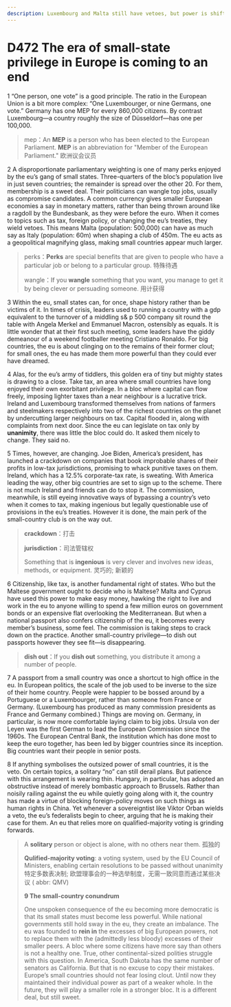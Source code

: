 ```yaml
---
description: Luxembourg and Malta still have vetoes, but power is shifting to big states
---
```


# D472 The era of small-state privilege in Europe is coming to an end
1 “One person, one vote” is a good principle. The ratio in the European Union is a bit more complex: “One Luxembourger, or nine Germans, one vote.” Germany has one MEP for every 860,000 citizens. By contrast Luxembourg—a country roughly the size of Düsseldorf—has one per 100,000.

> mep：An **MEP** is a person who has been elected to the European Parliament. **MEP** is an abbreviation for "Member of the European Parliament." 欧洲议会议员
>

2 A disproportionate parliamentary weighting is one of many perks enjoyed by the eu’s gang of small states. Three-quarters of the bloc’s population live in just seven countries; the remainder is spread over the other 20. For them, membership is a sweet deal. Their politicians can wangle top jobs, usually as compromise candidates. A common currency gives smaller European economies a say in monetary matters, rather than being thrown around like a ragdoll by the Bundesbank, as they were before the euro. When it comes to topics such as tax, foreign policy, or changing the eu’s treaties, they wield vetoes. This means Malta (population: 500,000) can have as much say as Italy (population: 60m) when shaping a club of 450m. The eu acts as a geopolitical magnifying glass, making small countries appear much larger.

> perks：**Perks** are special benefits that are given to people who have a particular job or belong to a particular group. 特殊待遇
>
> wangle：If you **wangle** something that you want, you manage to get it by being clever or persuading someone. 用计获得
>

3 Within the eu, small states can, for once, shape history rather than be victims of it. In times of crisis, leaders used to running a country with a gdp equivalent to the turnover of a middling s& p 500 company sit round the table with Angela Merkel and Emmanuel Macron, ostensibly as equals. It is little wonder that at their first such meeting, some leaders have the giddy demeanour of a weekend footballer meeting Cristiano Ronaldo. For big countries, the eu is about clinging on to the remains of their former clout; for small ones, the eu has made them more powerful than they could ever have dreamed.

4 Alas, for the eu’s army of tiddlers, this golden era of tiny but mighty states is drawing to a close. Take tax, an area where small countries have long enjoyed their own exorbitant privilege. In a bloc where capital can flow freely, imposing lighter taxes than a near neighbour is a lucrative trick. Ireland and Luxembourg transformed themselves from nations of farmers and steelmakers respectively into two of the richest countries on the planet by undercutting larger neighbours on tax. Capital flooded in, along with complaints from next door. Since the eu can legislate on tax only by **unanimity**, there was little the bloc could do. It asked them nicely to change. They said no.

5 Times, however, are changing. Joe Biden, America’s president, has launched a crackdown on companies that book improbable shares of their profits in low-tax jurisdictions, promising to whack punitive taxes on them. Ireland, which has a 12.5% corporate-tax rate, is sweating. With America leading the way, other big countries are set to sign up to the scheme. There is not much Ireland and friends can do to stop it. The commission, meanwhile, is still eyeing innovative ways of bypassing a country’s veto when it comes to tax, making ingenious but legally questionable use of provisions in the eu’s treaties. However it is done, the main perk of the small-country club is on the way out.

> **crackdown**：打击
>
> **jurisdiction**：司法管辖权
>
> Something that is **ingenious** is very clever and involves new ideas, methods, or equipment. 灵巧的; 新颖的
>

6 Citizenship, like tax, is another fundamental right of states. Who but the Maltese government ought to decide who is Maltese? Malta and Cyprus have used this power to make easy money, hawking the right to live and work in the eu to anyone willing to spend a few million euros on government bonds or an expensive flat overlooking the Mediterranean. But when a national passport also confers citizenship of the eu, it becomes every member’s business, some feel. The commission is taking steps to crack down on the practice. Another small-country privilege—to dish out passports however they see fit—is disappearing.

> **dish out**：If you **dish out** something, you distribute it among a number of people.
>

7 A passport from a small country was once a shortcut to high office in the eu. In European politics, the scale of the job used to be inverse to the size of their home country. People were happier to be bossed around by a Portuguese or a Luxembourger, rather than someone from France or Germany. (Luxembourg has produced as many commission presidents as France and Germany combined.) Things are moving on. Germany, in particular, is now more comfortable laying claim to big jobs. Ursula von der Leyen was the first German to lead the European Commission since the 1960s. The European Central Bank, the institution which has done most to keep the euro together, has been led by bigger countries since its inception. Big countries want their people in senior posts.

8 If anything symbolises the outsized power of small countries, it is the veto. On certain topics, a solitary “no” can still derail plans. But patience with this arrangement is wearing thin. Hungary, in particular, has adopted an obstructive instead of merely bombastic approach to Brussels. Rather than noisily railing against the eu while quietly going along with it, the country has made a virtue of blocking foreign-policy moves on such things as human rights in China. Yet whenever a sovereigntist like Viktor Orban wields a veto, the eu’s federalists begin to cheer, arguing that he is making their case for them. An eu that relies more on qualified-majority voting is grinding forwards.

> A **solitary** person or object is alone, with no others near them. 孤独的
>
> **Qulified-majority voting**: a voting system, used by the EU Council of Ministers, enabling certain resolutions to be passed without unanimity 特定多数表决制; 欧盟理事会的一种选举制度，无需一致同意而通过某些决议 ( abbr: QMV)
>
> **9 The small-country conundrum**
>
> One unspoken consequence of the eu becoming more democratic is that its small states must become less powerful. While national governments still hold sway in the eu, they create an imbalance. The eu was founded to **rein in** the excesses of big European powers, not to replace them with the (admittedly less bloody) excesses of their smaller peers. A bloc where some citizens have more say than others is not a healthy one. True, other continental-sized polities struggle with this question. In America, South Dakota has the same number of senators as California. But that is no excuse to copy their mistakes. Europe’s small countries should not fear losing clout. Until now they maintained their individual power as part of a weaker whole. In the future, they will play a smaller role in a stronger bloc. It is a different deal, but still sweet.
>

